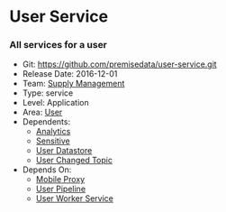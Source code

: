 # User Service
### All services for a user
* Git: https://github.com/premisedata/user-service.git
* Release Date: 2016-12-01
* Team: [Supply Management](../teams/supply.md)
* Type: service
* Level: Application
* Area: [User](../areas/user.png)
* Dependents:
  * [Analytics](analytics-schema.md)
  * [Sensitive](sensitive-schema.md)
  * [User Datastore](user-datastore.md)
  * [User Changed Topic](user-topic-changed.md)
* Depends On:
  * [Mobile Proxy](mobile-proxy.md)
  * [User Pipeline](user-pipeline.md)
  * [User Worker Service](user-worker.md)
